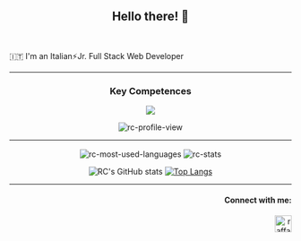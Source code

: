 <h2 align="center"> Hello there! 👋 </h2>

<br>

🇮🇹 I'm an Italian⚡Jr. Full Stack Web Developer  
<!--🌱 My Actual Key Competences `HTML` - `CSS` - `Bootstrap` - `SASS` - `Javascript` - `Vue` - `PHP` - `Laravel` - `SQL`   
🔭 Soon I will start learning `Python` - `NodeJs` - `Angular` - `GraphQL` - `Typescript`-->

---

<h3 align="center">Key Competences</h3>
<p align="center">
  <a href="https://skillicons.dev">
    <img src="https://skillicons.dev/icons?i=html,css,bootstrap,javascript,vue,sass,php,mysql,sqlite,laravel,git,bitbucket,npm,bash,powershell,md&perline=4" />
  </a>
<!-- </p>
<h3 align="center">Forthcoming Competences</h3>
<p align="center">
  <a href="https://skillicons.dev">
    <img src="https://skillicons.dev/icons?i=python,nodejs,typescript,angular,mongodb,postgres,jquery,aws&perline=4" />
  </a>
</p> -->

<br>

<div align="center">
<img src="https://komarev.com/ghpvc/?username=raffaele-catalano&color=blue&style=plastic&label=PROFILE+VIEWS" alt="rc-profile-view" title="rc-profile-view" align="center" />
</div>

---

<div align="center">
<img src="https://github-readme-stats.vercel.app/api/top-langs?username=raffaele-catalano&show_icons=true&theme=dark&locale=en&layout=compact" align="center" alt="rc-most-used-languages" title="rc-most-used-languages" />
<img src="https://github-readme-stats.vercel.app/api?username=raffaele-catalano&show_icons=true&theme=dark&locale=en" align="center" alt="rc-stats" title="rc-stats" />

  ![RC's GitHub stats](https://github-readme-stats.vercel.app/api?username=raffaele-catalano&bg_color=30,e96443,904e95&title_color=fff&text_color=fff)
[![Top Langs](https://github-readme-stats.vercel.app/api/top-langs/?username=raffaele-catalano&bg_color=30,e96443,904e95&title_color=fff&text_color=fff&layout=compact)](https://github.com/anuraghazra/github-readme-stats)

</div>

---

<div>
<h4 align="right">Connect with me:</h4>
<p align="right">
<a href="https://www.linkedin.com/in/raffaele-catalano/" target="blank"><img align="center" src="https://raw.githubusercontent.com/rahuldkjain/github-profile-readme-generator/master/src/images/icons/Social/linked-in-alt.svg" alt="raffaele-catalano" height="30" width="30" /></a>
</p>
</div>
<!--
**raffaele-catalano/raffaele-catalano** is a ✨ _special_ ✨ repository because its `README.md` (this file) appears on your GitHub profile.

Here are some ideas to get you started:

- 🔭 I’m currently working on ...
- 🌱 I’m currently learning ...
- 👯 I’m looking to collaborate on ...
- 🤔 I’m looking for help with ...
- 💬 Ask me about ...
- 📫 How to reach me: ...
- 😄 Pronouns: ...
- ⚡ Fun fact: ...
-->
